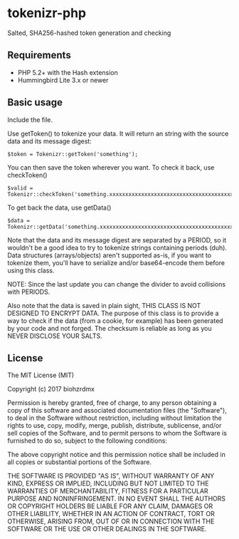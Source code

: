 # tokenizr-php

Salted, SHA256-hashed token generation and checking

## Requirements

- PHP 5.2+ with the Hash extension
- Hummingbird Lite 3.x or newer

## Basic usage

Include the file.

Use getToken() to tokenize your data. It will return an string with the source data and its message digest:

	$token = Tokenizr::getToken('something');

You can then save the token wherever you want. To check it back, use checkToken()

	$valid = Tokenizr::checkToken('something.xxxxxxxxxxxxxxxxxxxxxxxxxxxxxxxxxxxxxxxxxxxxx');

To get back the data, use getData()

	$data = Tokenizr::getData('something.xxxxxxxxxxxxxxxxxxxxxxxxxxxxxxxxxxxxxxxxxxxxx');

Note that the data and its message digest are separated by a PERIOD, so it wouldn't be a good idea to try to tokenize strings containing periods (duh). Data structures (arrays/objects) aren't supported as-is, if you want to tokenize them, you'll have to serialize and/or base64-encode them before using this class.

NOTE: Since the last update you can change the divider to avoid collisions with PERIODS.

Also note that the data is saved in plain sight, THIS CLASS IS NOT DESIGNED TO ENCRYPT DATA. The purpose of this class is to provide a way to check if the data (from a cookie, for example) has been generated by your code and not forged. The checksum is reliable as long as you NEVER DISCLOSE YOUR SALTS.

## License

The MIT License (MIT)

Copyright (c) 2017 biohzrdmx

Permission is hereby granted, free of charge, to any person obtaining a copy of this software and associated documentation files (the "Software"), to deal in the Software without restriction, including without limitation the rights to use, copy, modify, merge, publish, distribute, sublicense, and/or sell copies of the Software, and to permit persons to whom the Software is furnished to do so, subject to the following conditions:

The above copyright notice and this permission notice shall be included in all copies or substantial portions of the Software.

THE SOFTWARE IS PROVIDED "AS IS", WITHOUT WARRANTY OF ANY KIND, EXPRESS OR IMPLIED, INCLUDING BUT NOT LIMITED TO THE WARRANTIES OF MERCHANTABILITY, FITNESS FOR A PARTICULAR PURPOSE AND NONINFRINGEMENT. IN NO EVENT SHALL THE AUTHORS OR COPYRIGHT HOLDERS BE LIABLE FOR ANY CLAIM, DAMAGES OR OTHER LIABILITY, WHETHER IN AN ACTION OF CONTRACT, TORT OR OTHERWISE, ARISING FROM, OUT OF OR IN CONNECTION WITH THE SOFTWARE OR THE USE OR OTHER DEALINGS IN THE SOFTWARE.

